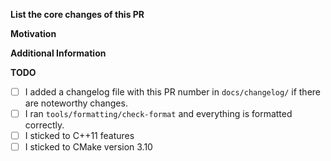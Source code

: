 **List the core changes of this PR**

<!--
* Adds a new mapping based on circular stochastic lists by Penguin et al.
* Fixes a memory leak in com::LeakyCommunicator
* Removes obsolete function Vertex::isQuestionable()
* Refactors checks of the Mesh class
* Changes algorithm used in Triangle::computeNormal()
-->

**Motivation**

<!--
Short rational why preCICE need this change.
-->

**Additional Information**

<!--
Links to other issues/PRs and resources:

Closes #123
Related to #123
Based on PR #123
See [FindBoost](https://cmake.org/cmake/help/latest/module/FindBoost.html)
-->

**TODO**

* [ ] I added a changelog file with this PR number in `docs/changelog/` if there are noteworthy changes.
* [ ] I ran `tools/formatting/check-format` and everything is formatted correctly.
* [ ] I sticked to C++11 features
* [ ] I sticked to CMake version 3.10
